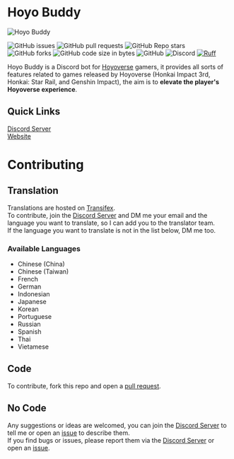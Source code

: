 # Hoyo Buddy
![Hoyo Buddy](https://iili.io/J1JqMSR.png)  

![GitHub issues](https://img.shields.io/github/issues/seriaati/hoyo-buddy)
![GitHub pull requests](https://img.shields.io/github/issues-pr/seriaati/hoyo-buddy)
![GitHub Repo stars](https://img.shields.io/github/stars/seriaati/hoyo-buddy)
![GitHub forks](https://img.shields.io/github/forks/seriaati/hoyo-buddy)
![GitHub code size in bytes](https://img.shields.io/github/languages/code-size/seriaati/hoyo-buddy)
![GitHub](https://img.shields.io/github/license/seriaati/hoyo-buddy)
![Discord](https://img.shields.io/discord/1000727526194298910?label=Support%20Server&color=5865F2)
[![Ruff](https://img.shields.io/endpoint?url=https://raw.githubusercontent.com/astral-sh/ruff/main/assets/badge/v2.json)](https://github.com/astral-sh/ruff)

Hoyo Buddy is a Discord bot for [Hoyoverse](https://www.hoyoverse.com/zh-tw/) gamers, it provides all sorts of features related to games released by Hoyoverse (Honkai Impact 3rd, Honkai: Star Rail, and Genshin Impact), the aim is to **elevate the player's Hoyoverse experience**.

## Quick Links
[Discord Server](https://dsc.gg/hoyo-buddy)  
[Website](https://hb.bot.nu/)

# Contributing
## Translation
Translations are hosted on [Transifex](https://app.transifex.com/hoyo-buddy/hoyo-buddy-discord-bot/translate/#zh_TW/hoyo-buddy-discord-bot/475725497).  
To contribute, join the [Discord Server](https://dsc.gg/hoyo-buddy) and DM me your email and the language you want to translate, so I can add you to the translator team.  
If the language you want to translate is not in the list below, DM me too.
### Available Languages
- Chinese (China)
- Chinese (Taiwan)
- French
- German
- Indonesian
- Japanese
- Korean
- Portuguese
- Russian
- Spanish
- Thai
- Vietamese
## Code
To contribute, fork this repo and open a [pull request](https://github.com/seriaati/hoyo-buddy/pulls).
## No Code
Any suggestions or ideas are welcomed, you can join the [Discord Server](https://dsc.gg/hoyo-buddy) to tell me or open an [issue](https://github.com/seriaati/hoyo-buddy/issues) to describe them.  
If you find bugs or issues, please report them via the [Discord Server](https://dsc.gg/hoyo-buddy) or open an [issue](https://github.com/seriaati/hoyo-buddy/issues).
